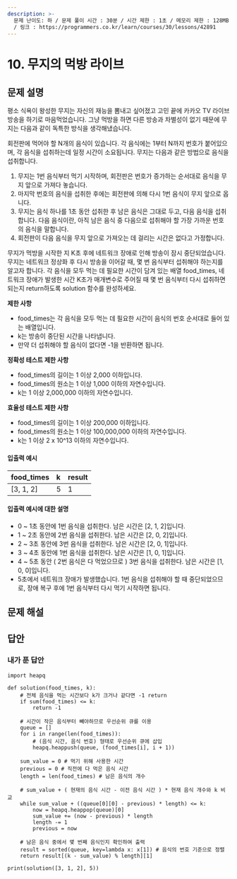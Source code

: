 ```yaml
---
description: >-
  문제 난이도: 하 / 문제 풀이 시간 : 30분 / 시간 제한 : 1초 / 메모리 제한 : 128MB / 기출 : 2019 카카오 신입 공채
  / 링크 : https://programmers.co.kr/learn/courses/30/lessons/42891
---
```


# 10. 무지의 먹방 라이브

## 문제 설명

평소 식욕이 왕성한 무지는 자신의 재능을 뽐내고 싶어졌고 고민 끝에 카카오 TV 라이브 방송을 하기로 마음먹었습니다. 그냥 먹방을 하면 다른 방송과 차별성이 없기 때문에 무지는 다음과 같이 독특한 방식을 생각해냈습니다.

회전판에 먹어야 할 N개의 음식이 있습니다. 각 음식에는 1부터 N까지 번호가 붙어있으며, 각 음식을 섭취하는데 일정 시간이 소요됩니다. 무지는 다음과 같은 방법으로 음식을 섭취합니다.

1. 무지는 1번 음식부터 먹기 시작하며, 회전판은 번호가 증가하는 순서대로 음식을 무지 앞으로 가져다 놓습니다.
2. 마지막 번호의 음식을 섭취한 후에는 회전판에 의해 다시 1번 음식이 무지 앞으로 옵니다.
3. 무지는 음식 하나를 1초 동안 섭취한 후 남은 음식은 그대로 두고, 다음 음식을 섭취합니다. 다음 음식이란, 아직 남은 음식 중 다음으로 섭취해야 할 가장 가까운 번호의 음식을 말합니다.
4. 회전판이 다음 음식을 무지 앞으로 가져오는 데 걸리는 시간은 없다고 가정합니다.

무지가 먹방을 시작한 지 K초 후에 네트워크 장애로 인해 방송이 잠시 중단되었습니다. 무지는 네트워크 정상화 후 다시 방송을 이어갈 때, 몇 번 음식부터 섭취해야 하는지를 알고자 합니다. 각 음식을 모두 먹는 데 필요한 시간이 담겨 있는 배열 food\_times, 네트워크 장애가 발생한 시간 K초가 매개변수로 주어질 때 몇 번 음식부터 다시 섭취하면 되는지 return하도록 solution 함수를 완성하세요.



**제한 사항**

* food\_times는 각 음식을 모두 먹는 데 필요한 시간이 음식의 번호 순서대로 들어 있는 배열입니다.
* k는 방송이 중단된 시간을 나타냅니다.
* 만약 더 섭취해야 할 음식이 없다면 -1을 반환하면 됩니다.

**정확성 테스트 제한 사항**

* food\_times의 길이는 1 이상 2,000 이하입니다.
* food\_times의 원소는 1 이상 1,000 이하의 자연수입니다.
* k는 1 이상 2,000,000 이하의 자연수입니다.

**효율성 테스트 제한 사항**

* food\_times의 길이는 1 이상 200,000 이하입니다.
* food\_times의 원소는 1 이상 100,000,000 이하의 자연수입니다.
* k는 1 이상 2 x 10^13 이하의 자연수입니다.

#### 입출력 예시

| **food\_times** | **k** | **result** |
| :--- | :--- | :--- |
| \[3, 1, 2\] | 5 | 1 |

#### 입출력 예시에 대한 설명

* 0 ~ 1초 동안에 1번 음식을 섭취한다. 남은 시간은 \[2, 1, 2\]입니다.
* 1 ~ 2초 동안에 2번 음식을 섭취한다. 남은 시간은 \[2, 0, 2\]입니다.
* 2 ~ 3초 동안에 3번 음식을 섭취한다. 남은 시간은 \[2, 0, 1\]입니다.
* 3 ~ 4초 동안에 1번 음식을 섭취한다. 남은 시간은 \[1, 0, 1\]입니다.
* 4 ~ 5초 동안 \( 2번 음식은 다 먹었으므로 \) 3번 음식을 섭취한다. 남은 시간은 \[1, 0, 0\]입니다.
* 5초에서 네트워크 장애가 발생했습니다. 1번 음식을 섭취해야 할 때 중단되었으므로, 장애 복구 후에 1번 음식부터 다시 먹기 시작하면 됩니다.



## 문제 해설



## 답안

### 내가 푼 답안

```text
import heapq

def solution(food_times, k):
    # 전체 음식을 먹는 시간보다 k가 크거나 같다면 -1 return
    if sum(food_times) <= k:
        return -1

    # 시간이 작은 음식부터 빼야하므로 우선순위 큐를 이용
    queue = []
    for i in range(len(food_times)):
        # (음식 시간, 음식 번호) 형태로 우선순위 큐에 삽입
        heapq.heappush(queue, (food_times[i], i + 1))

    sum_value = 0 # 먹기 위해 사용한 시간
    previous = 0 # 직전에 다 먹은 음식 시간
    length = len(food_times) # 남은 음식의 개수

    # sum_value + ( 현재의 음식 시간 - 이전 음식 시간 ) * 현재 음식 개수와 k 비교
    while sum_value + ((queue[0][0] - previous) * length) <= k:
        now = heapq.heappop(queue)[0]
        sum_value += (now - previous) * length
        length -= 1
        previous = now

    # 남은 음식 중에서 몇 번째 음식인지 확인하여 출력
    result = sorted(queue, key=lambda x: x[1]) # 음식의 번호 기준으로 정렬
    return result[(k - sum_value) % length][1]

print(solution([3, 1, 2], 5))

```



